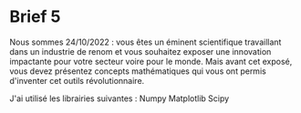 # Brief 5

Nous sommes 24/10/2022 : vous êtes un éminent scientifique travaillant dans un industrie de renom et vous souhaitez exposer une innovation impactante pour votre secteur voire pour le monde. Mais avant cet exposé, vous devez présentez concepts mathématiques qui vous ont permis d'inventer cet outils révolutionnaire.

J'ai utilisé les librairies suivantes :
Numpy
Matplotlib
Scipy
